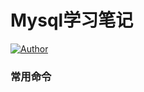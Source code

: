 # Mysql学习笔记
[![Author](https://img.shields.io/badge/author-chaohu-lightgrey.svg)](https://github.com/chaohu)

### 常用命令

